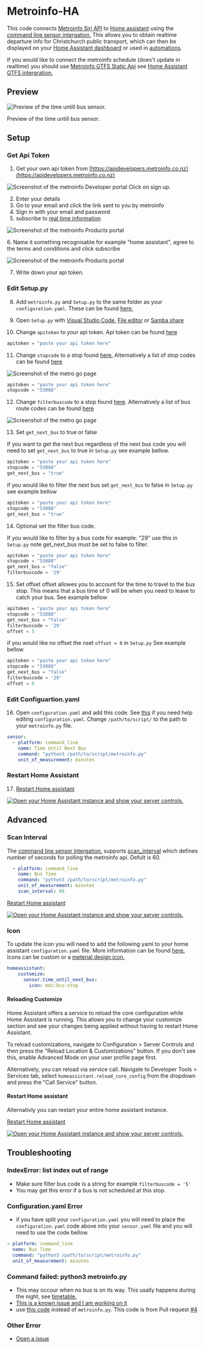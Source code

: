 # Metroinfo-HA
This code connects [Metroinfo Siri API](https://apidevelopers.metroinfo.co.nz/api-details#api=siri-service) to [Home assistant](https://www.home-assistant.io) using the [command line sensor intergation.](https://www.home-assistant.io/integrations/sensor.command_line/) This allows you to obtain realtime departure info for Christchurch public transport, which can then be displayed on your [Home Assistant dashboard](https://www.home-assistant.io/lovelace/) or used in [automations](https://www.home-assistant.io/docs/automation/).

If you would like to connect the metroinfo schedule (does't update in realtime) you should use [Metroinfo GTFS Static Api](https://apidevelopers.metroinfo.co.nz/api-details#api=gtfs-static-service) see [Home Assistant GTFS intergration.](https://www.home-assistant.io/integrations/gtfs/)
## Preview

<p class='img'>
  <img src='/images/Metroinfo Preview.png' alt='Preview of the time untill bus sensor.'>
  
  Preview of the time untill bus sensor.
</p>

## Setup

### Get Api Token

1. Get your own api token from [https://apidevelopers.metroinfo.co.nz](https://apidevelopers.metroinfo.co.nz)
<p class='img'>
  <img src='/images/Metroinfo-dev-webiste.jpeg' alt='Screenshot of the metroinfo Developer portal'>
  Click on sign up.
</p>

2. Enter your details
3. Go to your email and click the link sent to you by metroinfo
4. Sign in with your email and password
5. subscribe to [real time information](https://apidevelopers.metroinfo.co.nz/product#product=real-time-information)
<p class='img'>
  <img src='images/Products.png' alt='Screenshot of the metroinfo Products portal'>
</p>
6. Name it something recognisable for example "home assistant", agree to the terms and conditions and click subscribe
<p class='img'>
  <img src='images/Subscribe-page-screenshot.png' alt='Screenshot of the metroinfo Products portal'>
</p>

7. Write down your api token. 
### Edit Setup.py
8. Add `metroinfo.py` and `Setup.py` to the same folder as your `configuration.yaml`. These can be found [here.](/config/)
9. Open `Setup.py` with [Visual Studio Code](https://my.home-assistant.io/redirect/supervisor_addon/?addon=a0d7b954_vscode), [File editor](https://my.home-assistant.io/redirect/supervisor_addon/?addon=core_configurator) or [Samba share](https://my.home-assistant.io/redirect/supervisor_addon/?addon=core_samba)

10. Change `apitoken` to your api token. Api token can be found [here](https://apidevelopers.metroinfo.co.nz/profile)

```python
apitoken = "paste your api token here"
```

11. Change `stopcode` to a stop found [here.](https://go.metroinfo.co.nz/) Alternatively a list of stop codes can be found [here](/metroinfo-data/stops.txt)
<p class='img'>
  <img src='images/Bus-Stop-Number-metro-go.png' alt='Screenshot of the metro go page'>
</p>

```python
apitoken = "paste your api token here"
stopcode = "53088"
```

12. Change `filterbuscode` to a stop found [here](https://go.metroinfo.co.nz/). Alternatively a list of bus route codes can be found [here](/metroinfo-data/routes.txt) 
<p class='img'>
  <img src='images/Bus-Code-metro-go.png' alt='Screenshot of the metro go page'>
</p>


13. Set `get_next_bus` to true or false 

If you want to get the next bus regardless of the next bus code you will need to set `get_next_bus` to true in `Setup.py` see example bellow.

```python
apitoken = "paste your api token here"
stopcode = "53088"
get_next_bus = "true"
```
if you would like to filter the next bus set `get_next_bus` to false in `Setup.py` see example bellow

```python
apitoken = "paste your api token here"
stopcode = "53088"
get_next_bus = "true"
```
14. Optional set the filter bus code.

If you would like to filter by a bus code for example: "29" use this in `Setup.py`
note get_next_bus must be set to false to filter.

```python
apitoken = "paste your api token here"
stopcode = "53088"
get_next_bus = "false"
filterbuscode = '29'
```

15. Set offset
offset allowes you to account for the time to travel to the bus stop. This means that a bus time of 0 will be when you need to leave to catch your bus. See example bellow

```python
apitoken = "paste your api token here"
stopcode = "53088"
get_next_bus = "false"
filterbuscode = '29'
offset = 5
```

if you would like no offset the nset `offset = 0` in `Setup.py` See example bellow

```python
apitoken = "paste your api token here"
stopcode = "53088"
get_next_bus = "false"
filterbuscode = '29'
offset = 0
```

### Edit Configuartion.yaml
16. Open `configuration.yaml` and add this code. See [this](https://www.home-assistant.io/docs/configuration/#editing-configurationyaml) if you need help editing `configuration.yaml`. Change `/path/to/script/` to the path to your `metroinfo.py` file.
```yaml
sensor:
  - platform: command_line
    name: Time Until Next Bus
    command: "python3 /path/to/script/metroinfo.py"
    unit_of_measurement: minutes
```
### Restart Home Assistant

17. [Restart Home assistant](https://www.home-assistant.io/docs/configuration/#reloading-changes) 




<a href="https://my.home-assistant.io/redirect/server_controls/" target="_blank"><img src="https://my.home-assistant.io/badges/server_controls.svg" alt="Open your Home Assistant instance and show your server controls." /></a>

## Advanced

### Scan Interval
The [command line sensor intergation.](https://www.home-assistant.io/integrations/sensor.command_line/) supports [scan_interval](https://www.home-assistant.io/integrations/sensor.command_line/#scan_interval) which defines number of seconds for polling the metroinfo api. Defult is 60.

```yaml
  - platform: command_line
    name: Bus Time
    command: "python3 /path/to/script/metroinfo.py"
    unit_of_measurement: minutes
    scan_interval: 60
```
[Restart Home assistant](https://www.home-assistant.io/docs/configuration/#reloading-changes) 

<a href="https://my.home-assistant.io/redirect/server_controls/" target="_blank"><img src="https://my.home-assistant.io/badges/server_controls.svg" alt="Open your Home Assistant instance and show your server controls." /></a>

### Icon
To update the icon you will need to add the following yaml to your home assistant `configuration.yaml` file. More information can be found [here.](https://next.home-assistant.io/docs/configuration/customizing-devices#icon)
Icons can be custom or a [meterial design icon.](https://materialdesignicons.com)

```yaml
homeassistant:
    customize:
      sensor.time_until_next_bus:
        icon: mdi:bus-stop
```

#### Reloading Customize

Home Assistant offers a service to reload the core configuration while Home Assistant is running. This allows you to change your customize section and see your changes being applied without having to restart Home Assistant.

To reload customizations, navigate to Configuration > Server Controls and then press the "Reload Location & Customizations" button. If you don't see this, enable Advanced Mode on your user profile page first.

Alternatively, you can reload via service call. Navigate to Developer Tools > Services tab, select `homeassistant.reload_core_config` from the dropdown and press the "Call Service" button.

#### Restart Home assistant
Alternativly you can restart your entire home assistant instance.

[Restart Home assistant](https://www.home-assistant.io/docs/configuration/#reloading-changes) 

<a href="https://my.home-assistant.io/redirect/server_controls/" target="_blank"><img src="https://my.home-assistant.io/badges/server_controls.svg" alt="Open your Home Assistant instance and show your server controls." /></a>

## Troubleshooting
### IndexError: list index out of range
  
  - Make sure filter bus code is a string for example `filterbuscode = '5'`
  - You may get this error if a bus is not scheduled at this stop.

### Configuration.yaml Error

  - if you have split your `configuration.yaml` you will need to place the `configuration.yaml` code above into your `sensor.yaml` file and you will need to use the code bellow.

```yaml
- platform: command_line
  name: Bus Time
  command: "python3 /path/to/script/metroinfo.py"
  unit_of_measurement: minutes
```
### Command failed: python3 metroinfo.py
  - This may occour when no bus is on its way. This usally happens during the night, see [timetable.](https://www.metroinfo.co.nz/timetables/)
  - [This is a known issue and I am working on it](https://github.com/Beta-Computer/metroinfo-HA/issues/3)
  - use [this code](https://github.com/Beta-Computer/metroinfo-HA/blob/f8f971f2dfb2f4652e7665a2bf8d4052494b5eb3/config/metroinfo.py) instead of `metroinfo.py`. This code is from Pull request [#4](https://github.com/Beta-Computer/metroinfo-HA/pull/4/) 
### Other Error
  - [Open a issue](https://github.com/Beta-Computer/metroinfo-HA/issues/new/choose)
